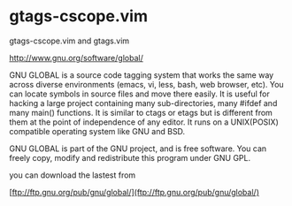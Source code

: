 gtags-cscope.vim
================

gtags-cscope.vim and gtags.vim

http://www.gnu.org/software/global/

GNU GLOBAL is a source code tagging system that works the same way across diverse environments (emacs, vi, less, bash, web browser, etc). You can locate symbols in source files and move there easily. It is useful for hacking a large project containing many sub-directories, many #ifdef and many main() functions. It is similar to ctags or etags but is different from them at the point of independence of any editor. It runs on a UNIX(POSIX) compatible operating system like GNU and BSD.

GNU GLOBAL is part of the GNU project, and is free software. You can freely copy, modify and redistribute this program under GNU GPL. 


you can download the lastest from

[ftp://ftp.gnu.org/pub/gnu/global/](ftp://ftp.gnu.org/pub/gnu/global/)
